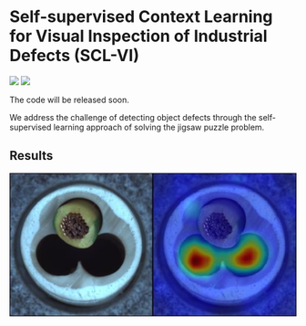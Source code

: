 # Self-supervised Context Learning for Visual Inspection of Industrial Defects (SCL-VI)
<a href="https://arxiv.org/abs/2311.06504"><img src="https://img.shields.io/badge/arXiv-2211.12853-b31b1b.svg" height=22.5></a>
<a href="https://opensource.org/licenses/MIT"><img src="https://img.shields.io/github/license/WU-CVGL/BAD-NeRF" height=22.5></a>

The code will be released soon.

We address the challenge of detecting object defects through the self-supervised learning approach of solving the jigsaw puzzle problem.

## Results
![segmentation](./doc/svdd_result.jpeg)